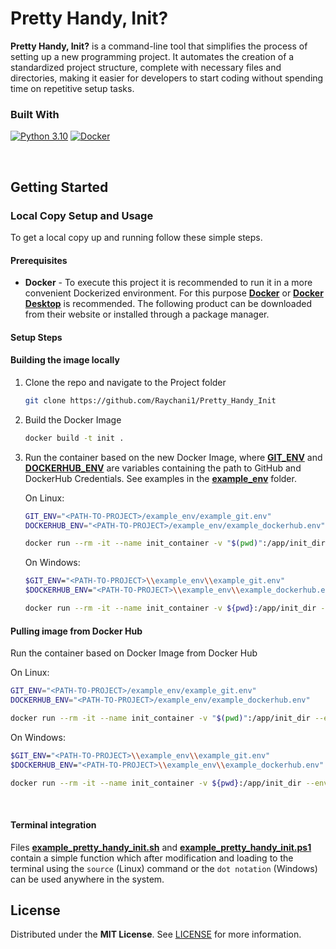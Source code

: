 # Pretty Handy, Init?

**Pretty Handy, Init?** is a command-line tool that simplifies the process of setting up a new programming project. It automates the creation of a standardized project structure, complete with necessary files and directories, making it easier for developers to start coding without spending time on repetitive setup tasks.
</br>


### **Built With**
[![Python 3.10][Python]][Python-url]
[![Docker][Docker]][Docker-url]

</br>


## **Getting Started**


### **Local Copy Setup and Usage**
To get a local copy up and running follow these simple steps.

#### **Prerequisites**

* **Docker** - To execute this project it is recommended to run it in a more convenient Dockerized environment. For this purpose [**Docker**](Docker-url) or [**Docker Desktop**](https://www.docker.com/products/docker-desktop/) is recommended. The following product can be downloaded from their website or installed through a package manager.

#### **Setup Steps**

#### Building the image locally

1. Clone the repo and navigate to the Project folder
   ```sh
   git clone https://github.com/Raychani1/Pretty_Handy_Init
   ```

2. Build the Docker Image
   ```sh
   docker build -t init .
   ```

3. Run the container based on the new Docker Image, where [**GIT_ENV**](https://github.com/Raychani1/Pretty_Handy_Init/blob/main/example_env/example_git.env) and [**DOCKERHUB_ENV**](https://github.com/Raychani1/Pretty_Handy_Init/blob/main/example_env/example_dockerhub.env) are variables containing the path to GitHub and DockerHub Credentials. See examples in the [**example_env**](https://github.com/Raychani1/Pretty_Handy_Init/blob/main/example_env/) folder.

    On Linux:
    ```sh
    GIT_ENV="<PATH-TO-PROJECT>/example_env/example_git.env"
	DOCKERHUB_ENV="<PATH-TO-PROJECT>/example_env/example_dockerhub.env"

    docker run --rm -it --name init_container -v "$(pwd)":/app/init_dir --env-file "$GIT_ENV" --env-file "$DOCKERHUB_ENV" init
    ```

    On Windows:
    ```sh
    $GIT_ENV="<PATH-TO-PROJECT>\\example_env\\example_git.env"
	$DOCKERHUB_ENV="<PATH-TO-PROJECT>\\example_env\\example_dockerhub.env"

    docker run --rm -it --name init_container -v ${pwd}:/app/init_dir --env-file $GIT_ENV --env-file $DOCKERHUB_ENV init
    ```

#### Pulling image from Docker Hub

Run the container based on Docker Image from Docker Hub

On Linux:
```sh
GIT_ENV="<PATH-TO-PROJECT>/example_env/example_git.env"
DOCKERHUB_ENV="<PATH-TO-PROJECT>/example_env/example_dockerhub.env"

docker run --rm -it --name init_container -v "$(pwd)":/app/init_dir --env-file "$GIT_ENV" --env-file "$DOCKERHUB_ENV" rajcsanyiladislavit/pretty_handy_init:latest
```

On Windows:
```sh
$GIT_ENV="<PATH-TO-PROJECT>\\example_env\\example_git.env"
$DOCKERHUB_ENV="<PATH-TO-PROJECT>\\example_env\\example_dockerhub.env"

docker run --rm -it --name init_container -v ${pwd}:/app/init_dir --env-file $GIT_ENV --env-file $DOCKERHUB_ENV rajcsanyiladislavit/pretty_handy_init:latest
```

</br>

#### Terminal integration
Files [**example_pretty_handy_init.sh**](https://github.com/Raychani1/Pretty_Handy_Init/blob/main/example_pretty_handy_init.sh) and [**example_pretty_handy_init.ps1**](https://github.com/Raychani1/Pretty_Handy_Init/blob/main/example_pretty_handy_init.ps1) contain a simple function which after modification and loading to the terminal using the `source` (Linux) command or the `dot notation` (Windows) can be used anywhere in the system.


## **License**

Distributed under the **MIT License**. See [LICENSE](https://github.com/<user>/<repo>/blob/main/LICENSE) for more information.

<!-- Variables -->

[Python]: https://img.shields.io/badge/python-3670A0?style=for-the-badge&logo=python&logoColor=ffdd54
[Python-url]: https://www.python.org/

[Docker]: https://img.shields.io/badge/docker-%230db7ed.svg?style=for-the-badge&logo=docker&logoColor=white
[Docker-url]: https://www.docker.com/
